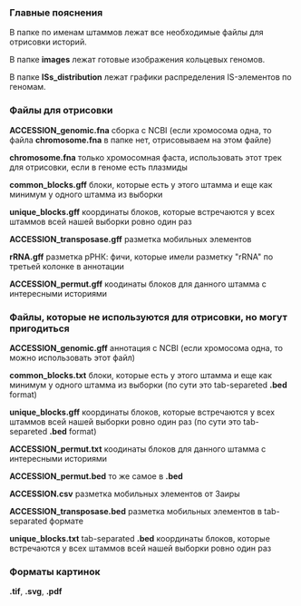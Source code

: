 ### Главные пояснения

В папке по именам штаммов лежат все необходимые файлы для отрисовки историй.

В папке **images** лежат готовые изображения кольцевых геномов.

В папке **ISs_distribution** лежат графики распределения IS-элементов по геномам.

### Файлы для отрисовки

**ACCESSION_genomic.fna** сборка с NCBI (если хромосома одна, то файла **chromosome.fna** в папке нет, отрисовываем на этом файле)

**chromosome.fna** только хромосомная фаста, использовать этот трек для отрисовки, если в геноме есть плазмиды

**common_blocks.gff** блоки, которые есть у этого штамма и еще как минимум у одного штамма из выборки

**unique_blocks.gff** координаты блоков, которые встречаются у всех штаммов всей нашей выборки ровно один раз

**ACCESSION_transposase.gff** разметка мобильных элементов

**rRNA.gff** разметка рРНК: фичи, которые имели разметку "rRNA" по третьей колонке в аннотации

**ACCESSION_permut.gff** коодинаты блоков для данного штамма с интересными историями


### Файлы, которые не используются для отрисовки, но могут пригодиться

**ACCESSION_genomic.gff** аннотация с NCBI (если хромосома одна, то можно использовать этот файл)

**common_blocks.txt** блоки, которые есть у этого штамма и еще как минимум у одного штамма из выборки (по сути это tab-separeted **.bed** format)

**unique_blocks.gff** координаты блоков, которые встречаются у всех штаммов всей нашей выборки ровно один раз (по сути это tab-separeted **.bed** format)

**ACCESSION_permut.txt** коодинаты блоков для данного штамма с интересными историями

**ACCESSION_permut.bed** то же самое в **.bed**

**ACCESSION.csv** разметка мобильных элементов от Заиры

**ACCESSION_transposase.bed** разметка мобильных элементов в tab-separated формате

**unique_blocks.txt** tab-separated **.bed** координаты блоков, которые встречаются у всех штаммов всей нашей выборки ровно один раз


### Форматы картинок

**.tif**, **.svg**, **.pdf**
